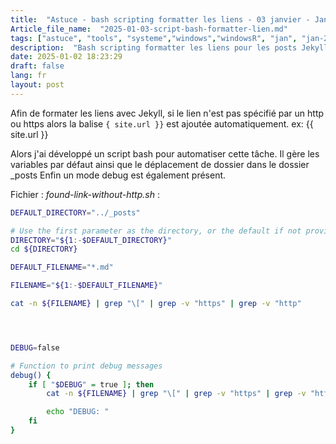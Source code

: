 ```yaml
--- 
title:  "Astuce - bash scripting formatter les liens - 03 janvier - Janvier 2025 - Scripting"
Article_file_name:  "2025-01-03-script-bash-formatter-lien.md"
tags: ["astuce", "tools", "systeme","windows","windowsR", "jan", "jan-2025"]
description:  "Bash scripting formatter les liens pour les posts Jekyll sans https - http - 03 Janvier"
date: 2025-01-02 18:23:29
draft: false 
lang: fr
layout: post
---
```



Afin de formater les liens avec Jekyll, si le lien n'est pas spécifié par un http ou https alors la balise `{ site.url }}` est ajoutée automatiquement. ex: {{ site.url }}



Alors j'ai développé un script bash pour automatiser cette tâche. Il gère les variables par défaut ainsi que le déplacement de dossier dans le dossier _posts
Enfin un mode debug est également présent.


Fichier : *found-link-without-http.sh* : 
```bash
DEFAULT_DIRECTORY="../_posts"

# Use the first parameter as the directory, or the default if not provided
DIRECTORY="${1:-$DEFAULT_DIRECTORY}"
cd ${DIRECTORY}

DEFAULT_FILENAME="*.md"

FILENAME="${1:-$DEFAULT_FILENAME}"

cat -n ${FILENAME} | grep "\[" | grep -v "https" | grep -v "http" 




DEBUG=false

# Function to print debug messages
debug() {
    if [ "$DEBUG" = true ]; then
        cat -n ${FILENAME} | grep "\[" | grep -v "https" | grep -v "http" | grep -v "tag" | grep -v "md"

        echo "DEBUG: "
    fi
}
```

